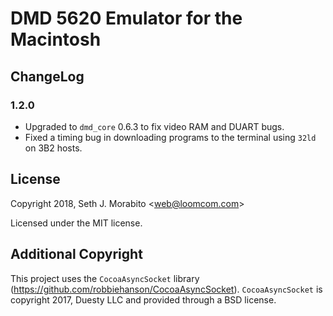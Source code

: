 # DMD 5620 Emulator for the Macintosh

## ChangeLog

### 1.2.0

* Upgraded to `dmd_core` 0.6.3 to fix video RAM and DUART bugs.
* Fixed a timing bug in downloading programs to the terminal
  using `32ld` on 3B2 hosts.

## License

Copyright 2018, Seth J. Morabito \<web@loomcom.com>

Licensed under the MIT license.

## Additional Copyright

This project uses the `CocoaAsyncSocket` library
(https://github.com/robbiehanson/CocoaAsyncSocket).
`CocoaAsyncSocket` is copyright 2017, Duesty LLC and provided through
a BSD license.
